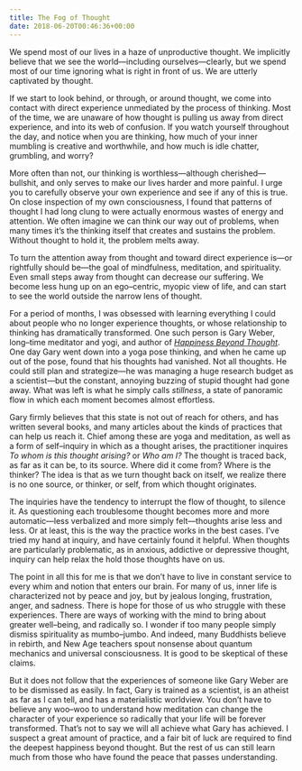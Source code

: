 ```yaml
---
title: The Fog of Thought
date: 2018-06-20T00:46:36+00:00
---
```

We spend most of our lives in a haze of unproductive thought. We implicitly believe that we see the world—including ourselves—clearly, but we spend most of our time ignoring what is right in front of us. We are utterly captivated by thought.

If we start to look behind, or through, or around thought, we come into contact with direct experience unmediated by the process of thinking. Most of the time, we are unaware of how thought is pulling us away from direct experience, and into its web of confusion. If you watch yourself throughout the day, and notice when you are thinking, how much of your inner mumbling is creative and worthwhile, and how much is idle chatter, grumbling, and worry?

More often than not, our thinking is worthless—although cherished—bullshit, and only serves to make our lives harder and more painful. I urge you to carefully observe your own experience and see if any of this is true. On close inspection of my own consciousness, I found that patterns of thought I had long clung to were actually enormous wastes of energy and attention. We often imagine we can think our way out of problems, when many times it’s the thinking itself that creates and sustains the problem. Without thought to hold it, the problem melts away.

To turn the attention away from thought and toward direct experience is—or rightfully should be—the goal of mindfulness, meditation, and spirituality. Even small steps away from thought can decrease our suffering. We become less hung up on an ego–centric, myopic view of life, and can start to see the world outside the narrow lens of thought.

For a period of months, I was obsessed with learning everything I could about people who no longer experience thoughts, or whose relationship to thinking has dramatically transformed. One such person is Gary Weber, long–time meditator and yogi, and author of _[Happiness Beyond Thought][1]_. One day Gary went down into a yoga pose thinking, and when he came up out of the pose, found that his thoughts had vanished. Not all thoughts. He could still plan and strategize—he was managing a huge research budget as a scientist—but the constant, annoying buzzing of stupid thought had gone away. What was left is what he simply calls _stillness_, a state of panoramic flow in which each moment becomes almost effortless.

Gary firmly believes that this state is not out of reach for others, and has written several books, and many articles about the kinds of practices that can help us reach it. Chief among these are yoga and meditation, as well as a form of self–inquiry in which as a thought arises, the practitioner inquires _To whom is this thought arising?_ or _Who am I?_ The thought is traced back, as far as it can be, to its source. Where did it come from? Where is the thinker? The idea is that as we turn thought back on itself, we realize there is no one source, or thinker, or self, from which thought originates.

The inquiries have the tendency to interrupt the flow of thought, to silence it. As questioning each troublesome thought becomes more and more automatic—less verbalized and more simply felt—thoughts arise less and less. Or at least, this is the way the practice works in the best cases. I’ve tried my hand at inquiry, and have certainly found it helpful. When thoughts are particularly problematic, as in anxious, addictive or depressive thought, inquiry can help relax the hold those thoughts have on us.

The point in all this for me is that we don’t have to live in constant service to every whim and notion that enters our brain. For many of us, inner life is characterized not by peace and joy, but by jealous longing, frustration, anger, and sadness. There is hope for those of us who struggle with these experiences. There are ways of working with the mind to bring about greater well–being, and radically so. I wonder if too many people simply dismiss spirituality as mumbo–jumbo. And indeed, many Buddhists believe in rebirth, and New Age teachers spout nonsense about quantum mechanics and universal consciousness. It is good to be skeptical of these claims.

But it does not follow that the experiences of someone like Gary Weber are to be dismissed as easily. In fact, Gary is trained as a scientist, is an atheist as far as I can tell, and has a materialistic worldview. You don’t have to believe any woo–woo to understand how meditation can change the character of your experience so radically that your life will be forever transformed. That’s not to say we will all achieve what Gary has achieved. I suspect a great amount of practice, and a fair bit of luck are required to find the deepest happiness beyond thought. But the rest of us can still learn much from those who have found the peace that passes understanding.

 [1]: http://happiness-beyond-thought.com/